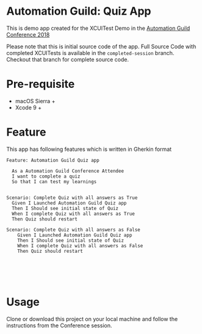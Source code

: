 # Automation Guild: Quiz App

This is demo app created for the XCUITest Demo in the [Automation Guild Conference 2018](https://automationguild.com/)

Please note that this is initial source code of the app. Full Source Code with completed XCUITests is available in the `completed-session` branch. Checkout that branch for complete source code. 

# Pre-requisite

* macOS Sierra +
* Xcode 9 +

# Feature

This app has following features which is written in Gherkin format

```
Feature: Automation Guild Quiz app

  As a Automation Guild Conference Attendee
  I want to complete a quiz
  So that I can test my learnings


Scenario: Complete Quiz with all answers as True
  Given I Launched Automation Guild Quiz app
  Then I Should see initial state of Quiz
  When I complete Quiz with all answers as True
  Then Quiz should restart

Scenario: Complete Quiz with all answers as False
    Given I Launched Automation Guild Quiz app
    Then I Should see initial state of Quiz
    When I complete Quiz with all answers as False
    Then Quiz should restart






```





# Usage

Clone or download this project on your local machine and follow the instructions from the Conference session.

